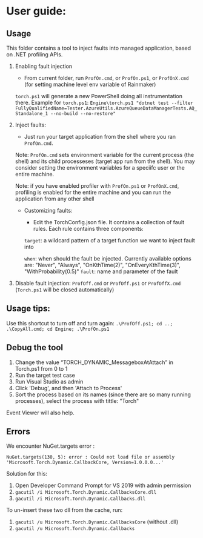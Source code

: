 # User guide:
## Usage
This folder contains a tool to inject faults into managed application, based on .NET profiling APIs.

1. Enabling fault injection
	- From current folder, run `ProfOn.cmd`, or `ProfOn.ps1`, or `ProfOnX.cmd` (for setting machine level env variable of Rainmaker)
	
	`torch.ps1` will generate a new PowerShell doing all instrumentation there. Example for `torch.ps1`: `Engine\torch.ps1 "dotnet test --filter FullyQualifiedName=Tester.AzureUtils.AzureQueueDataManagerTests.AQ_Standalone_1 --no-build --no-restore"`
	
2. Inject faults:
	- Just run your target application from the shell where you ran `ProfOn.cmd`.
	
	Note: `ProfOn.cmd` sets environment variable for the current process (the shell) 
		and its child processeses (target app run from the shell). You may consider
		setting the environment variables for a speciifc user or the entire machine. 
	
	Note: if you have enabled profiler with `ProfOn.ps1` or `ProfOnX.cmd`, profiling is enabled for the entire machine and you can run the application from any other shell
	- Customizing faults:
		- Edit the TorchConfig.json file. It contains a collection of fault rules. Each rule contains three components: 
		
		`target`: a wildcard pattern of a target function we want to inject fault into
		
		`when`: when should the fault be injected. Currently available options are: "Never", "Always", "OnKthTime(2)", "OnEveryKthTime(3)", "WithProbability(0.5)"
		`fault`: name and parameter of the fault
3. Disable fault injection: `ProfOff.cmd` or `ProfOff.ps1` or `ProfOffX.cmd` (`Torch.ps1` will be closed automatically)

## Usage tips:
Use this shortcut to turn off and turn again: ```.\ProfOff.ps1; cd ..; .\CopyAll.cmd; cd Engine; .\ProfOn.ps1```

## Debug the tool
1. Change the value  “TORCH_DYNAMIC_MessageboxAtAttach” in Torch.ps1 from 0 to 1
2. Run the target test case
3. Run Visual Studio as admin 
4. Click 'Debug', and then 'Attach to Process'
5. Sort the process based on its names (since there are so many running processes), select the process with tittle: "Torch"

Event Viewer will also help.

## Errors
We encounter NuGet.targets error :

``NuGet.targets(130, 5): error : Could not load file or assembly 'Microsoft.Torch.Dynamic.CallbackCore, Version=1.0.0.0...'``

Solution for this: 
  1. Open Developer Command Prompt for VS 2019 with admin permission
  2. ``gacutil /i Microsoft.Torch.Dynamic.CallbacksCore.dll``
  3. ``gacutil /i Microsoft.Torch.Dynamic.Callbacks.dll``

To un-insert these two dll from the cache, run:
  1. ``gacutil /u Microsoft.Torch.Dynamic.CallbacksCore`` (without .dll)
  2. ``gacutil /u Microsoft.Torch.Dynamic.Callbacks``
